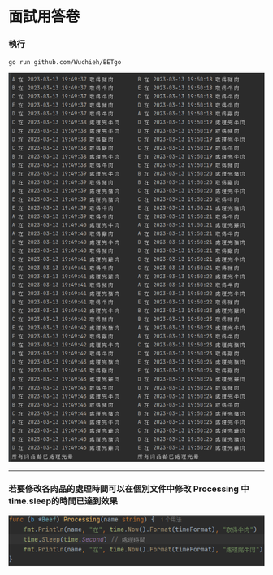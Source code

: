 # 面試用答卷

### 執行
```shell
go run github.com/Wuchieh/BETgo
```

![image01.png](images/image01.png)

<hr/>

### 若要修改各肉品的處理時間可以在個別文件中修改 Processing 中time.sleep的時間已達到效果
![image02.png](images/image02.png)
